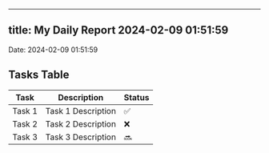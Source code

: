 
---
title: My Daily Report 2024-02-09 01:51:59
---

Date: 2024-02-09 01:51:59

## Tasks Table

| Task | Description | Status |
|------|-------------|--------|
| Task 1 | Task 1 Description | ✅ |
| Task 2 | Task 2 Description | ❌ |
| Task 3 | Task 3 Description | 🔜 |
